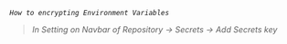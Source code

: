 
_`How to encrypting Environment Variables`_
> _In Setting on Navbar of Repository -> Secrets -> Add Secrets key_